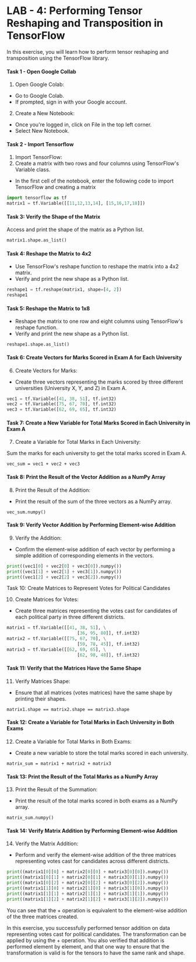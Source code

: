 # LAB - 4: Performing Tensor Reshaping and Transposition in TensorFlow

In this exercise, you will learn how to perform tensor reshaping and transposition using the TensorFlow library.

#### Task 1 - Open Google Collab

1. Open Google Colab:

- Go to Google Colab.
- If prompted, sign in with your Google account.

2. Create a New Notebook:
- Once you're logged in, click on File in the top left corner.
- Select New Notebook.

#### Task 2 - Import Tensorflow

1. Import TensorFlow:
2. Create a matrix with two rows and four columns using TensorFlow's Variable class.

- In the first cell of the notebook, enter the following code to import TensorFlow and creating  a matrix

```python
import tensorflow as tf
matrix1 = tf.Variable([[11,12,13,14], [15,16,17,18]])
```

#### Task 3: Verify the Shape of the Matrix

Access and print the shape of the matrix as a Python list.

```python
matrix1.shape.as_list()
```

#### Task 4: Reshape the Matrix to 4x2

- Use TensorFlow's reshape function to reshape the matrix into a 4x2 matrix.
- Verify and print the new shape as a Python list.

```python
reshape1 = tf.reshape(matrix1, shape=[4, 2])
reshape1
```

#### Task 5: Reshape the Matrix to 1x8

- Reshape the matrix to one row and eight columns using TensorFlow's reshape function.
- Verify and print the new shape as a Python list.

`reshape1.shape.as_list()
`
#### Task 6: Create Vectors for Marks Scored in Exam A for Each University

6. Create Vectors for Marks:

- Create three vectors representing the marks scored by three different universities (University X, Y, and Z) in Exam A.

```python
vec1 = tf.Variable([41, 38, 51], tf.int32)
vec2 = tf.Variable([75, 67, 70], tf.int32)
vec3 = tf.Variable([62, 69, 65], tf.int32)
```

#### Task 7: Create a New Variable for Total Marks Scored in Each University in Exam A

7. Create a Variable for Total Marks in Each University:

Sum the marks for each university to get the total marks scored in Exam A.

`vec_sum = vec1 + vec2 + vec3`

#### Task 8: Print the Result of the Vector Addition as a NumPy Array

8. Print the Result of the Addition:

- Print the result of the sum of the three vectors as a NumPy array.

`vec_sum.numpy()`

#### Task 9: Verify Vector Addition by Performing Element-wise Addition
9. Verify the Addition:

- Confirm the element-wise addition of each vector by performing a simple addition of corresponding elements in the vectors.

```python
print((vec1[0] + vec2[0] + vec3[0]).numpy())
print((vec1[1] + vec2[1] + vec3[1]).numpy())
print((vec1[2] + vec2[2] + vec3[2]).numpy())
```

Task 10: Create Matrices to Represent Votes for Political Candidates

10. Create Matrices for Votes:
- Create three matrices representing the votes cast for candidates of each political party in three different districts.

```python
matrix1 = tf.Variable([[41, 38, 51], \
                           [36, 95, 80]], tf.int32)
matrix2 = tf.Variable([[75, 67, 70], \
                           [59, 78, 45]], tf.int32)
matrix3 = tf.Variable([[62, 69, 65], \
                           [62, 98, 48]], tf.int32)

```

#### Task 11: Verify that the Matrices Have the Same Shape

11. Verify Matrices Shape:

- Ensure that all matrices (votes matrices) have the same shape by printing their shapes.

`matrix1.shape == matrix2.shape == matrix3.shape
`

#### Task 12: Create a Variable for Total Marks in Each University in Both Exams

12. Create a Variable for Total Marks in Both Exams:

- Create a new variable to store the total marks scored in each university.

`matrix_sum = matrix1 + matrix2 + matrix3
`

#### Task 13: Print the Result of the Total Marks as a NumPy Array

13. Print the Result of the Summation:

- Print the result of the total marks scored in both exams as a NumPy array.

`matrix_sum.numpy()`

#### Task 14: Verify Matrix Addition by Performing Element-wise Addition

14. Verify the Matrix Addition:

- Perform and verify the element-wise addition of the three matrices representing votes cast for candidates across different districts.

```python
print((matrix1[0][0] + matrix2[0][0] + matrix3[0][0]).numpy())
print((matrix1[0][1] + matrix2[0][1] + matrix3[0][1]).numpy())
print((matrix1[0][2] + matrix2[0][2] + matrix3[0][2]).numpy())
print((matrix1[1][0] + matrix2[1][0] + matrix3[1][0]).numpy())
print((matrix1[1][1] + matrix2[1][1] + matrix3[1][1]).numpy())
print((matrix1[1][2] + matrix2[1][2] + matrix3[1][2]).numpy())
```

You can see that the + operation is equivalent to the element-wise addition of the three matrices created.

In this exercise, you successfully performed tensor addition on data representing votes cast for political candidates. The transformation can be applied by using the + operation. You also verified that addition is performed element by element, and that one way to ensure that the transformation is valid is for the tensors to have the same rank and shape.

